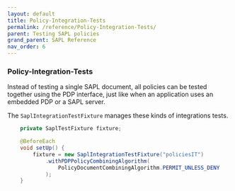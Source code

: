 ```yaml
---
layout: default
title: Policy-Integration-Tests
permalink: /reference/Policy-Integration-Tests/
parent: Testing SAPL policies
grand_parent: SAPL Reference
nav_order: 6
---
```


### Policy-Integration-Tests

Instead of testing a single SAPL document, all policies can be tested together using the PDP interface, just like when an application uses an embedded PDP or a SAPL server.

The `SaplIntegrationTestFixture` manages these kinds of integrations tests.

```java
    private SaplTestFixture fixture;

    @BeforeEach
    void setUp() {
        fixture = new SaplIntegrationTestFixture("policiesIT")
            .withPDPPolicyCombiningAlgorithm(
                PolicyDocumentCombiningAlgorithm.PERMIT_UNLESS_DENY
            );
    }
```
